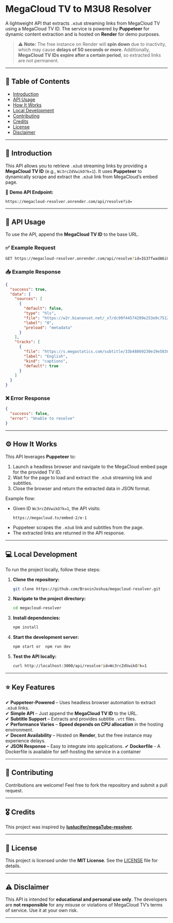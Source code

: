 # MegaCloud TV to M3U8 Resolver

A lightweight API that extracts `.m3u8` streaming links from MegaCloud TV using a MegaCloud TV ID. The service is powered by **Puppeteer** for dynamic content extraction and is hosted on **Render** for demo purposes.

> ⚠ **Note:** The free instance on Render will **spin down** due to inactivity, which may cause **delays of 50 seconds or more**. Additionally, **MegaCloud TV IDs expire after a certain period**, so extracted links are not permanent.

---

## 📌 Table of Contents

- [Introduction](#introduction)
- [API Usage](#api-usage)
- [How It Works](#how-it-works)
- [Local Development](#local-development)
- [Contributing](#contributing)
- [Credits](#credits)
- [License](#license)
- [Disclaimer](#disclaimer)

---

## 🔹 Introduction

This API allows you to retrieve `.m3u8` streaming links by providing a **MegaCloud TV ID** (e.g., `Wc3rcZdVwikO?k=1`). It uses **Puppeteer** to dynamically scrape and extract the `.m3u8` link from MegaCloud’s embed page.

🚀 **Demo API Endpoint:**

```
https://megacloud-resolver.onrender.com/api/resolve?id=
```

---

## 🔗 API Usage

To use the API, append the **MegaCloud TV ID** to the base URL.

### ✅ Example Request

```bash
GET https://megacloud-resolver.onrender.com/api/resolve?id=IG37fwadA6iU
```

### 📥 Example Response

```json
{
  "success": true,
  "data": {
    "sources": [
      {
        "default": false,
        "type": "hls",
        "file": "https://w2r.biananset.net/_v7/dc99f44574209e253e9c75125b9cd5927d8cf8ebca6b31eb8578ef5f979b6aed6c4ff7dd482f73c25e2edfdd32ea47445485f73f2e04e168897b6cf6cd66a47e6a089503315ad28c670469491676132f1c6866f46b506f958929fe9fa321734482ce713d6c231262a01d6c266e9da174760b15c4bc628d5ad88351c3d3bfdc86/master.m3u8",
        "label": "0",
        "preload": "metadata"
      }
    ],
    "tracks": [
      {
        "file": "https://s.megastatics.com/subtitle/33b48869230e19e5838dadb3dfdcc3dc/eng-2.vtt",
        "label": "English",
        "kind": "captions",
        "default": true
      }
    ]
  }
}
```

### ❌ Error Response

```json
{
  "success": false,
  "error": "Unable to resolve"
}
```

---

## ⚙️ How It Works

This API leverages **Puppeteer** to:

1. Launch a headless browser and navigate to the MegaCloud embed page for the provided TV ID.
2. Wait for the page to load and extract the `.m3u8` streaming link and subtitles.
3. Close the browser and return the extracted data in JSON format.

Example flow:

- Given ID `Wc3rcZdVwikO?k=1`, the API visits:
  ```
  https://megacloud.tv/embed-2/e-1
  ```
- Puppeteer scrapes the `.m3u8` link and subtitles from the page.
- The extracted links are returned in the API response.

---

## 💻 Local Development

To run the project locally, follow these steps:

1. **Clone the repository:**

   ```bash
   git clone https://github.com/BravinJoshua/megacloud-resolver.git
   ```

2. **Navigate to the project directory:**

   ```bash
   cd megacloud-resolver
   ```

3. **Install dependencies:**

   ```bash
   npm install
   ```

4. **Start the development server:**

   ```bash
   npm start or  npm run dev
   ```

5. **Test the API locally:**

   ```bash
   curl http://localhost:3000/api/resolve?id=Wc3rcZdVwikO?k=1
   ```

---

## ⭐ Key Features

✔ **Puppeteer-Powered** – Uses headless browser automation to extract `.m3u8` links.  
✔ **Simple API** – Just append the **MegaCloud TV ID** to the URL.  
✔ **Subtitle Support** – Extracts and provides subtitle `.vtt` files.  
✔ **Performance Varies** – **Speed depends on CPU allocation** in the hosting environment.  
✔ **Decent Availability** – Hosted on **Render**, but the free instance may experience delays.  
✔ **JSON Response** – Easy to integrate into applications.
✔ **Dockerfile** - A Dockerfile is available for self-hosting the service in a container

---

## 🤝 Contributing

Contributions are welcome! Feel free to fork the repository and submit a pull request.

---

## 🎖 Credits

This project was inspired by **[luslucifer/megaTube-resolver](https://github.com/luslucifer/megaTube-resolver)**.

---

## 📜 License

This project is licensed under the **MIT License**. See the [LICENSE](LICENSE) file for details.

---

## ⚠️ Disclaimer

This API is intended for **educational and personal use only**. The developers are **not responsible** for any misuse or violations of MegaCloud TV’s terms of service. Use it at your own risk.

---
